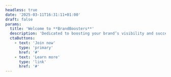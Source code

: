 ```yaml
---
headless: true
date: '2025-03-11T16:31:11+01:00'
draft: false
params:
  title: 'Welcome to **BrandBoosters**'
  description: 'Dedicated to boosting your brand’s visibility and success that uses the latest strategies & techniques to help you reach your target audience and achieve your goals.'
  ctaButtons:
    - text: 'Join now'
      type: 'primary'
      href: '#'
    - text: 'Learn more'
      type: 'link'
      href: '#'
---
```

